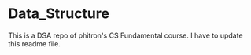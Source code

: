 # Data_Structure
This is a DSA repo of phitron's CS Fundamental course. 
I have to update this readme file. 
